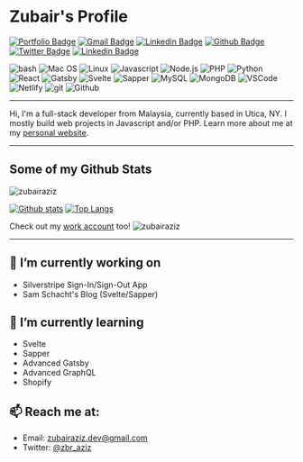 # Zubair's Profile

[![Portfolio Badge](https://img.shields.io/badge/portfolio-web-blue?style=flat&link=https://zubairaziz.com/)](https://zubairaziz.com/) [![Gmail Badge](https://img.shields.io/badge/-zubairaziz.dev@gmail.com-c14438?style=flat&logo=Gmail&logoColor=white&link=mailto:zubairaziz.dev@gmail.com)](mailto:zubairaziz.dev@gmail.com) [![Linkedin Badge](https://img.shields.io/badge/-zubairabaziz-0072b1?style=flat&logo=Linkedin&logoColor=white&link=https://www.linkedin.com/in/zubairabaziz/)](https://www.linkedin.com/in/zubairabaziz/) [![Github Badge](https://img.shields.io/badge/-zubairaziz-grey?style=flat&logo=github&logoColor=white&link=https://github.com/zubairaziz/)](https://www.github.com/zubairaziz/) [![Twitter Badge](https://img.shields.io/badge/-zbr_aziz-00acee?style=flat&logo=twitter&logoColor=white&link=https://twitter.com/zbr_aziz/)](https://www.twitter.com/zbr_aziz/) [![Linkedin Badge](https://img.shields.io/badge/-zubair0496-0072b1?style=flat&logo=Facebook&logoColor=white&link=https://www.facebook.com/zubair0496/)](https://www.facebook.com/zubair0496)

![bash](https://img.shields.io/badge/shell-zsh-informational?style=flat&logo=GNU%20Bash&logoColor=white&color=59F) ![Mac OS](https://img.shields.io/badge/OS-Mac-informational?style=flat&logo=Apple&logoColor=white&color=59F) ![Linux](https://img.shields.io/badge/OS-Linux-informational?style=flat&logo=Linux&logoColor=white&color=59F) ![Javascript](https://img.shields.io/badge/Language-Javascript-informational?style=flat&logo=Javascript&logoColor=white&color=59F) ![Node.js](https://img.shields.io/badge/Language-Node.js-informational?style=flat&logo=Node.js&logoColor=white&color=59F) ![PHP](https://img.shields.io/badge/Language-PHP-informational?style=flat&logo=PHP&logoColor=white&color=59F) ![Python](https://img.shields.io/badge/Language-Python-informational?style=flat&logo=Python&logoColor=white&color=59F) ![React](https://img.shields.io/badge/Framework-React-informational?style=flat&logo=React&logoColor=white&color=59F) ![Gatsby](https://img.shields.io/badge/Framework-Gatsby-informational?style=flat&logo=Gatsby&logoColor=white&color=59F) ![Svelte](https://img.shields.io/badge/Framework-Svelte-informational?style=flat&logo=Svelte&logoColor=white&color=59F) ![Sapper](https://img.shields.io/badge/Framework-Sapper-informational?style=flat&logo=Sapper&logoColor=white&color=59F) ![MySQL](https://img.shields.io/badge/Database-MySQL-informational?style=flat&logo=MySQL&logoColor=white&color=59F) ![MongoDB](https://img.shields.io/badge/Database-MongoDB-informational?style=flat&logo=MongoDB&logoColor=white&color=59F) ![VSCode](https://img.shields.io/badge/IDE-VS%20Code-informational?style=flat&logo=Visual%20Studio%20Code&logoColor=white&color=59F) ![Netlify](https://img.shields.io/badge/Tools-Netlify-informational?style=flat&logo=Netlify&logoColor=white&color=59F) ![git](https://img.shields.io/badge/Tools-git-informational?style=flat&logo=git&logoColor=white&color=59F) ![Github](https://img.shields.io/badge/Tools-Github-informational?style=flat&logo=Github&logoColor=white&color=59F)

---

Hi, I'm a full-stack developer from Malaysia, currently based in Utica, NY. I mostly build web projects in Javascript and/or PHP. Learn more about me at my [personal website](https://zubairaziz.com).

---

## Some of my Github Stats

![zubairaziz](https://komarev.com/ghpvc/?username=zubairaziz)

[![Github stats](https://github-readme-stats.vercel.app/api?username=zubairaziz&show_icons=true&include_all_commits=true)](https://github.com/zubairaziz/github-readme-stats)
[![Top Langs](https://github-readme-stats.vercel.app/api/top-langs/?username=zubairaziz&layout=compact)](https://github.com/zubairaziz/github-readme-stats)

Check out my [work account](https://github.com/zubairabaziz/github-readme-stats) too!
![zubairaziz](https://komarev.com/ghpvc/?username=zubairabaziz)


---

## 🔭 I’m currently working on
- Silverstripe Sign-In/Sign-Out App
- Sam Schacht's Blog (Svelte/Sapper)

## 🌱 I’m currently learning
- Svelte
- Sapper
- Advanced Gatsby
- Advanced GraphQL
- Shopify

## 📫 Reach me at:
- Email: [zubairaziz.dev@gmail.com](mailto:zubairaziz.dev@gmail.com)
- Twitter: [@zbr_aziz](https://twitter.com/zbr_aziz)

